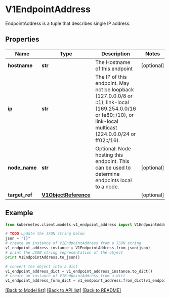# V1EndpointAddress

EndpointAddress is a tuple that describes single IP address.

## Properties
Name | Type | Description | Notes
------------ | ------------- | ------------- | -------------
**hostname** | **str** | The Hostname of this endpoint | [optional] 
**ip** | **str** | The IP of this endpoint. May not be loopback (127.0.0.0/8 or ::1), link-local (169.254.0.0/16 or fe80::/10), or link-local multicast (224.0.0.0/24 or ff02::/16). | 
**node_name** | **str** | Optional: Node hosting this endpoint. This can be used to determine endpoints local to a node. | [optional] 
**target_ref** | [**V1ObjectReference**](V1ObjectReference.md) |  | [optional] 

## Example

```python
from kubernetes.client.models.v1_endpoint_address import V1EndpointAddress

# TODO update the JSON string below
json = "{}"
# create an instance of V1EndpointAddress from a JSON string
v1_endpoint_address_instance = V1EndpointAddress.from_json(json)
# print the JSON string representation of the object
print V1EndpointAddress.to_json()

# convert the object into a dict
v1_endpoint_address_dict = v1_endpoint_address_instance.to_dict()
# create an instance of V1EndpointAddress from a dict
v1_endpoint_address_form_dict = v1_endpoint_address.from_dict(v1_endpoint_address_dict)
```
[[Back to Model list]](../README.md#documentation-for-models) [[Back to API list]](../README.md#documentation-for-api-endpoints) [[Back to README]](../README.md)


